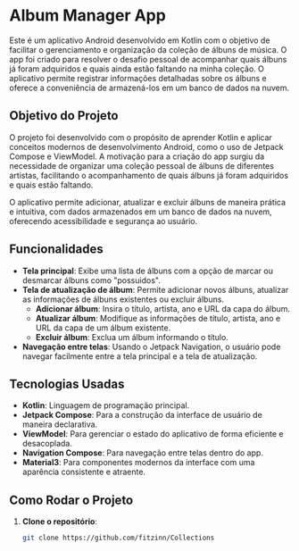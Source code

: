 # Album Manager App

Este é um aplicativo Android desenvolvido em Kotlin com o objetivo de facilitar o gerenciamento e organização da coleção de álbuns de música. O app foi criado para resolver o desafio pessoal de acompanhar quais álbuns já foram adquiridos e quais ainda estão faltando na minha coleção. O aplicativo permite registrar informações detalhadas sobre os álbuns e oferece a conveniência de armazená-los em um banco de dados na nuvem.

## Objetivo do Projeto

O projeto foi desenvolvido com o propósito de aprender Kotlin e aplicar conceitos modernos de desenvolvimento Android, como o uso de Jetpack Compose e ViewModel. A motivação para a criação do app surgiu da necessidade de organizar uma coleção pessoal de álbuns de diferentes artistas, facilitando o acompanhamento de quais álbuns já foram adquiridos e quais estão faltando.

O aplicativo permite adicionar, atualizar e excluir álbuns de maneira prática e intuitiva, com dados armazenados em um banco de dados na nuvem, oferecendo acessibilidade e segurança ao usuário.

## Funcionalidades

- **Tela principal**: Exibe uma lista de álbuns com a opção de marcar ou desmarcar álbuns como "possuidos".
- **Tela de atualização de álbum**: Permite adicionar novos álbuns, atualizar as informações de álbuns existentes ou excluir álbuns.
  - **Adicionar álbum**: Insira o título, artista, ano e URL da capa do álbum.
  - **Atualizar álbum**: Modifique as informações de título, artista, ano e URL da capa de um álbum existente.
  - **Excluir álbum**: Exclua um álbum informando o título.
- **Navegação entre telas**: Usando o Jetpack Navigation, o usuário pode navegar facilmente entre a tela principal e a tela de atualização.

## Tecnologias Usadas

- **Kotlin**: Linguagem de programação principal.
- **Jetpack Compose**: Para a construção da interface de usuário de maneira declarativa.
- **ViewModel**: Para gerenciar o estado do aplicativo de forma eficiente e desacoplada.
- **Navigation Compose**: Para navegação entre telas dentro do app.
- **Material3**: Para componentes modernos da interface com uma aparência consistente e atraente.

## Como Rodar o Projeto

1. **Clone o repositório**:
   ```bash
   git clone https://github.com/fitzinn/Collections

